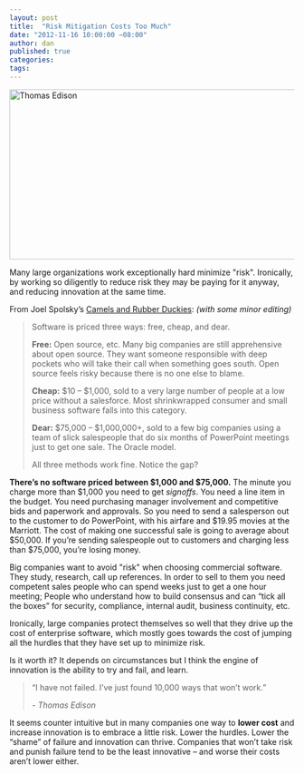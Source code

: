```yaml
---
layout: post
title:  "Risk Mitigation Costs Too Much"
date: "2012-11-16 10:00:00 −08:00"
author: dan
published: true
categories:
tags:
---
```


<img class="lazy img-rounded img-responsive" alt="Thomas Edison" data-original="https://dl.dropboxusercontent.com/u/300203/blog-images/edison.jpg" width="750" height="300">

Many large organizations work exceptionally hard minimize "risk".   Ironically, by working so diligently to reduce risk they may be paying for it anyway, and reducing innovation at the same time.
<!-- more -->
From Joel Spolsky’s [Camels and Rubber Duckies](http://www.joelonsoftware.com/articles/CamelsandRubberDuckies.html): _(with some minor editing)_

> Software is priced three ways: free, cheap, and dear. 
> 
> **Free:** Open source, etc. Many big companies are still 
> apprehensive about open source.  They want someone responsible 
> with deep pockets who will take their call when something goes 
> south. Open source feels risky because there is no one else to 
> blame. 
> 
> **Cheap:** $10 – $1,000, sold to a very large number of 
> people at a low price without a salesforce. Most shrinkwrapped 
> consumer and small business software falls into this category. 
> 
> **Dear:** $75,000 – $1,000,000+, sold to a few big companies 
> using a team of slick salespeople that do six months of PowerPoint 
> meetings just to get one sale. The Oracle model. 
> 
> All three methods work fine.  Notice the gap? 

**There’s no software priced between $1,000 and $75,000.** The minute you charge more than $1,000 you need to get _signoffs_. You need a line item in the budget. You need purchasing manager involvement and competitive bids and paperwork and approvals. So you need to send a salesperson out to the customer to do PowerPoint, with his airfare and $19.95 movies at the Marriott. The cost of making one successful sale is going to average about $50,000. If you’re sending salespeople out to customers and charging less than $75,000, you’re losing money.

Big companies want to avoid "risk" when choosing commercial software.  They study, research, call up references.  In order to sell to them you need competent sales people who can spend weeks just to get a one hour meeting; People who understand how to build consensus and can “tick all the boxes” for security, compliance, internal audit, business continuity, etc.

Ironically, large companies protect themselves so well that they  drive up the cost of enterprise software, which mostly goes towards the cost of jumping all the hurdles that they have set up to minimize risk.

Is it worth it?  It depends on circumstances but I think the engine of innovation is the ability to try and fail, and learn.

> “I have not failed. I’ve just found 10,000 ways that won’t work.” 
> 
>  _- Thomas Edison_

It seems counter intuitive but in many companies one way to **lower cost** and increase innovation is to embrace a little risk.  Lower the hurdles. Lower the “shame” of failure and innovation can thrive.  Companies that won’t take risk and punish failure tend to be the least innovative – and worse their costs aren’t lower either.
